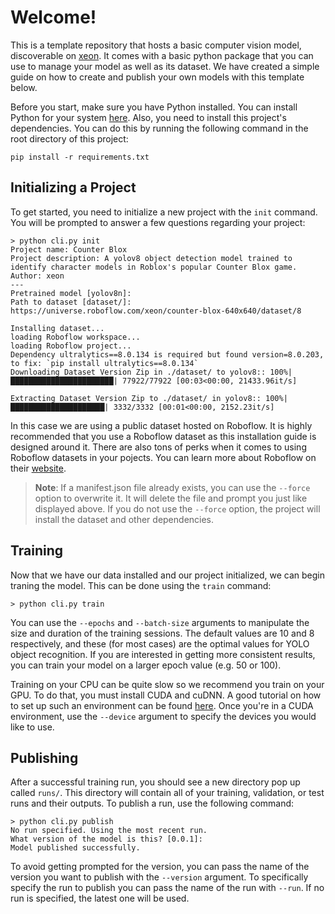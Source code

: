 # Welcome!
This is a template repository that hosts a basic computer vision model, discoverable on [xeon](https://xeon.fun). It comes with a basic python package that you can use to manage your model as well as its dataset. We have created a simple guide on how to create and publish your own models with this template below.

Before you start, make sure you have Python installed. You can install Python for your system [here](https://www.python.org/downloads/). Also, you need to install this project's dependencies. You can do this by running the following command in the root directory of this project:
```
pip install -r requirements.txt
```

## Initializing a Project
To get started, you need to initialize a new project with the `init` command. You will be prompted to answer a few questions regarding your project:
```console
> python cli.py init
Project name: Counter Blox
Project description: A yolov8 object detection model trained to identify character models in Roblox's popular Counter Blox game.
Author: xeon
---
Pretrained model [yolov8n]:
Path to dataset [dataset/]: https://universe.roboflow.com/xeon/counter-blox-640x640/dataset/8

Installing dataset...
loading Roboflow workspace...
loading Roboflow project...
Dependency ultralytics==8.0.134 is required but found version=8.0.203, to fix: `pip install ultralytics==8.0.134`
Downloading Dataset Version Zip in ./dataset/ to yolov8:: 100%|███████████████████████| 77922/77922 [00:03<00:00, 21433.96it/s]

Extracting Dataset Version Zip to ./dataset/ in yolov8:: 100%|█████████████████████| 3332/3332 [00:01<00:00, 2152.23it/s]
```
In this case we are using a public dataset hosted on Roboflow. It is highly recommended that you use a Roboflow dataset as this installation guide is designed around it. There are also tons of perks when it comes to using Roboflow datasets in your pojects. You can learn more about Roboflow on their [website](https://roboflow.com).
> **Note**: If a manifest.json file already exists, you can use the ``--force`` option to overwrite it. It will delete the file and prompt you just like displayed above. If you do not use the ``--force`` option, the project will install the dataset and other dependencies.

## Training 
Now that we have our data installed and our project initialized, we can begin traning the model. This can be done using the `train` command:
```console
> python cli.py train
``` 

You can use the ``--epochs`` and ``--batch-size`` arguments to manipulate the size and duration of the training sessions. The default values are 10 and 8 respectively, and these (for most cases) are the optimal values for YOLO object recognition. If you are interested in getting more consistent results, you can train your model on a larger epoch value (e.g. 50 or 100).

Training on your CPU can be quite slow so we recommend you train on your GPU. To do that, you must install CUDA and cuDNN. A good tutorial on how to set up such an environment can be found [here](https://medium.com/analytics-vidhya/installing-cuda-and-cudnn-on-windows-d44b8e9876b5). Once you're in a CUDA environment, use the `--device` argument to specify the devices you would like to use.

## Publishing
After a successful training run, you should see a new directory pop up called `runs/`. This directory will contain all of your training, validation, or test runs and their outputs. To publish a run, use the following command:
```console
> python cli.py publish
No run specified. Using the most recent run.
What version of the model is this? [0.0.1]: 
Model published successfully.
```
To avoid getting prompted for the version, you can pass the name of the version you want to publish with the ``--version`` argument. To specifically specify the run to publish you can pass the name of the run with ``--run``. If no run is specified, the latest one will be used.
